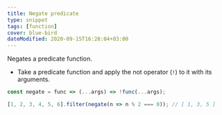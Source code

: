 ```yaml
---
title: Negate predicate
type: snippet
tags: [function]
cover: blue-bird
dateModified: 2020-09-15T16:28:04+03:00
---
```


Negates a predicate function.

- Take a predicate function and apply the not operator (`!`) to it with its arguments.

```js
const negate = func => (...args) => !func(...args);
```

```js
[1, 2, 3, 4, 5, 6].filter(negate(n => n % 2 === 0)); // [ 1, 3, 5 ]
```
